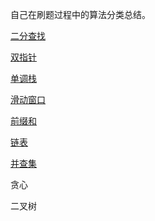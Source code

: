 自己在刷题过程中的算法分类总结。

[二分查找](https://github.com/BarryBean/AlgorithmNotes/blob/master/%E4%BA%8C%E5%88%86%E6%9F%A5%E6%89%BE/%E4%BA%8C%E5%88%86%E6%9F%A5%E6%89%BE.md)

[双指针](https://github.com/BarryBean/AlgorithmNotes/blob/master/%E5%8F%8C%E6%8C%87%E9%92%88/%E5%8F%8C%E6%8C%87%E9%92%88%E9%97%AE%E9%A2%98.md)

[单调栈](https://github.com/BarryBean/AlgorithmNotes/blob/master/%E5%8D%95%E8%B0%83%E6%A0%88/%E5%8D%95%E8%B0%83%E6%A0%88.md)

[滑动窗口](https://github.com/BarryBean/AlgorithmNotes/blob/master/%E6%BB%91%E5%8A%A8%E7%AA%97%E5%8F%A3/%E6%BB%91%E5%8A%A8%E7%AA%97%E5%8F%A3%E9%97%AE%E9%A2%98.md)

[前缀和](https://github.com/BarryBean/AlgorithmNotes/blob/master/%E5%89%8D%E7%BC%80%E5%92%8C/%E5%89%8D%E7%BC%80%E5%92%8C.md)

[链表](https://github.com/BarryBean/AlgorithmNotes/blob/master/%E9%93%BE%E8%A1%A8/%E9%93%BE%E8%A1%A8.md)

[并查集](https://github.com/BarryBean/AlgorithmNotes/blob/master/%E5%B9%B6%E6%9F%A5%E9%9B%86/%E5%B9%B6%E6%9F%A5%E9%9B%86.md)

贪心

二叉树